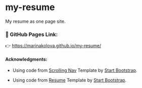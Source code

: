 # my-resume

My resume as one page site.

### :link: GitHub Pages Link: 
:point_right:  https://marinakolova.github.io/my-resume/

#### Acknowledgments:

- Using code from [Scrolling Nav](https://github.com/StartBootstrap/startbootstrap-scrolling-nav) Template by [Start Bootstrap](https://github.com/StartBootstrap).

- Using code from [Resume](https://github.com/StartBootstrap/startbootstrap-resume) Template by [Start Bootstrap](https://github.com/StartBootstrap).

